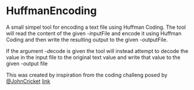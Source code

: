 # HuffmanEncoding

A small simpel tool for encoding a text file using Huffman Coding. The tool will read the content of the given -*i*nputFile and encode it using Huffman Coding and then write the resulting output to the given -*o*utputFile.

If the argument -*d*ecode is given the tool will instead attempt to decode the value in the input file to the original text value and write that value to the given -*o*utput file

This was created by inspiration from the coding challeng posed by [@JohnCricket](https://www.github.com/JohnCrickett/JohnCrickett)  [link](https://codingchallenges.fyi/challenges/challenge-huffman)
